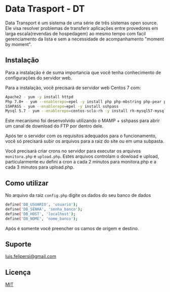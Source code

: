# Data Trasport - DT

Data Transport é um sistema de uma série de três sistemas open source. Ele visa resolver problemas de transferir aplicações entre provedores em larga escala(revendas de hospedagem) ao mesmo tempo com facil gerenciamento da lista e sem a necessidade de acompanhamento "moment by moment".

## Instalação

Para a instalação é de suma importancia que você tenha conhecimento de configurações do servidor web.

Para a instalação, você precisará de servidor web Centos 7 com:
```bash
Apache2 - yum -y install httpd
Php 7.0+ - yum --enablerepo=epel -y install php php-mbstring php-pear php-fpm 
SSHPASS - yum --enablerepo=epel -y install sshpass
Mysql 5.7 - yum --enablerepo=centos-sclo-rh -y install rh-mysql57-mysql-server 
```

Este mecanismo foi desenvolvido utilizando o MAMP + sshpass para abrir um canal de download do FTP por dentro dele.

Após ter o servidor com os requisitos adequados para o funcionamento, você só precisará subir os arquivos para a raiz do site ou em uma subpasta.

Você precisará criar crons no servidor para executar os arquivos `monitora.php` e `upload.php`. Estes arquivos controlam o dowload e upload, particularmente eu defini a cron a cada 2 minutos para monitora.php e a cada 3 minutos para upload.php.


## Como utilizar

No arquivo da raiz `config.php` digite os dados do seu banco de dados
```bash
define('DB_USUARIO', 'usuario');
define('DB_SENHA', 'senha_banco');
define('DB_HOST', 'localhost');
define('DB_NOME', 'nome_banco');
```
Após é somente você preencher os camos de origem e destino.

## Suporte
luis.felipersi@gmail.com

## Licença
[MIT](http://opensource.org/licenses/mit-license.php)
